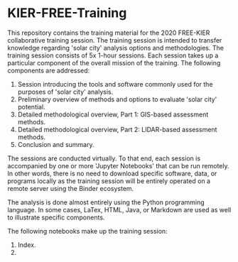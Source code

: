 # KIER-FREE-Training
This repository contains the training material for the 2020 FREE-KIER collaborative training session. The training session is intended to transfer knowledge regarding 'solar city' analysis options and methodologies. The training session consists of 5x 1-hour sessions. Each session takes up a particular component of the overall mission of the training. The following components are addressed:

1. Session introducing the tools and software commonly used for the purposes of 'solar city' analysis.
2. Preliminary overview of methods and options to evaluate 'solar city' potential.
3. Detailed methodological overview, Part 1: GIS-based assessment methods.
4. Detailed methodological overview, Part 2: LIDAR-based assessment methods.
5. Conclusion and summary.

The sessions are conducted virtually. To that end, each session is accompanied by one or more 'Jupyter Notebooks' that can be run remotely. In other words, there is no need to download specific software, data, or programs locally as the training session will be entirely operated on a remote server using the Binder ecosystem. 

The analysis is done almost entirely using the Python programming language. In some cases, LaTex, HTML, Java, or Markdown are used as well to illustrate specific components. 

The following notebooks make up the training session:

1. Index.
2. 
